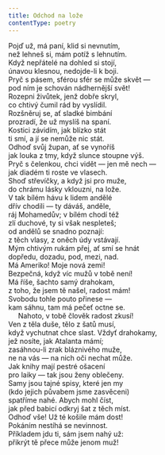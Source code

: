 ```yaml
---
title: Odchod na lože
contentType: poetry
---
```


<section>

Pojď už, má paní, klid si nevnutím,  
než lehneš si, mám potíž s lehnutím.  
Když nepřátelé na dohled si stojí,  
únavou klesnou, nedojde-li k boji.  
Pryč s pásem, sférou sfér se může skvět —  
pod ním je schován nádhernější svět!  
Rozepni živůtek, jenž dobře skryl,  
co chtivý čumil rád by vyslídil.  
Rozšněruj se, ať sladké bimbání  
prozradí, že už myslíš na spaní.  
Kostici závidím, jak blízko stát  
ti smí, a jí se nemůže nic stát.  
Odhoď svůj župan, ať se vynoříš  
jak louka z tmy, když slunce stoupne výš.  
Pryč s čelenkou, chci vidět — jen mě nech —  
jak diadém ti roste ve vlasech.  
Shoď střevíčky, a když jsi pro muže,  
do chrámu lásky vklouzni, na lože.  
V tak bílém hávu k lidem andělé  
dřív chodili — ty dáváš, anděle,  
ráj Mohamedův; v bílém chodí též  
zlí duchové, ty si však nespleteš;  
od andělů se snadno poznají:  
z těch vlasy, z oněch údy vstávají.  
Mým chtivým rukám přej, ať smí se hnát  
dopředu, dozadu, pod, mezi, nad.  
Má Ameriko! Moje nová zemi!  
Bezpečná, když víc mužů v tobě není!  
Má říše, šachto samý drahokam,  
z toho, že jsem tě našel, radost mám!  
Svobodu tohle pouto přinese —  
kam sáhnu, tam má pečeť octne se.  
     Nahoto, v tobě člověk radost zkusí!  
Ven z těla duše, tělo z šatů musí,  
když vychutnat chce slast. Vždyť drahokamy,  
jež nosíte, jak Atalanta mámí;  
zasáhnou-li zrak bláznivého muže,  
ne na vás — na nich oči nechat může.  
Jak knihy mají pestré ošacení  
pro laiky — tak jsou ženy oblečeny.  
Samy jsou tajné spisy, které jen my  
(kdo jejich půvabem jsme zasvěceni)  
spatříme nahé. Abych mohl číst,  
jak před babicí odkryj šat z těch míst.  
Odhoď vše! Už té košile mám dost!  
Pokáním nestíhá se nevinnost.  
Příkladem jdu ti, sám jsem nahý už:  
přikrýt tě přece může jenom muž!

</section>

